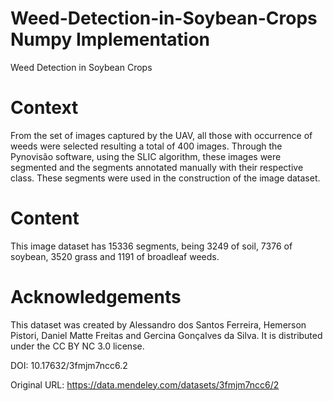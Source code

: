 # Weed-Detection-in-Soybean-Crops Numpy Implementation
Weed Detection in Soybean Crops

# Context

From the set of images captured by the UAV, all those with occurrence of weeds were selected resulting a total of 400 images. Through the Pynovisão software, using the SLIC algorithm, these images were segmented and the segments annotated manually with their respective class. These segments were used in the construction of the image dataset.

# Content

This image dataset has 15336 segments, being 3249 of soil, 7376 of soybean, 3520 grass and 1191 of broadleaf weeds.

# Acknowledgements

This dataset was created by Alessandro dos Santos Ferreira, Hemerson Pistori, Daniel Matte Freitas and Gercina Gonçalves da Silva. It is distributed under the CC BY NC 3.0 license.

DOI: 10.17632/3fmjm7ncc6.2

Original URL: https://data.mendeley.com/datasets/3fmjm7ncc6/2

